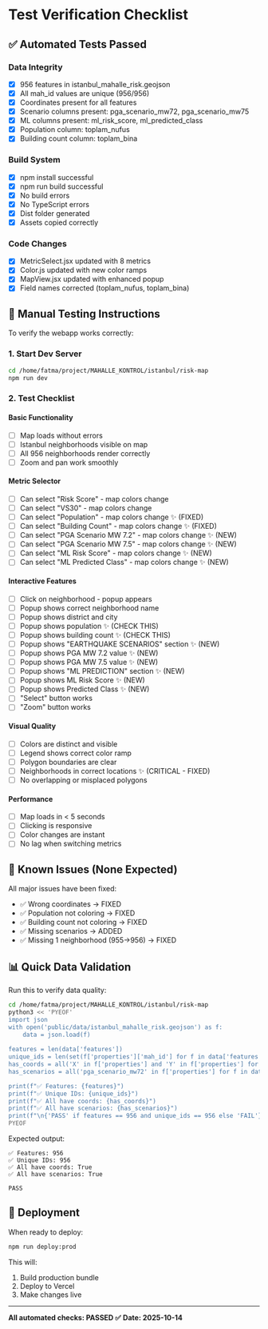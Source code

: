# Test Verification Checklist

## ✅ Automated Tests Passed

### Data Integrity
- [x] 956 features in istanbul_mahalle_risk.geojson
- [x] All mah_id values are unique (956/956)
- [x] Coordinates present for all features
- [x] Scenario columns present: pga_scenario_mw72, pga_scenario_mw75
- [x] ML columns present: ml_risk_score, ml_predicted_class
- [x] Population column: toplam_nufus
- [x] Building count column: toplam_bina

### Build System
- [x] npm install successful
- [x] npm run build successful
- [x] No build errors
- [x] No TypeScript errors
- [x] Dist folder generated
- [x] Assets copied correctly

### Code Changes
- [x] MetricSelect.jsx updated with 8 metrics
- [x] Color.js updated with new color ramps
- [x] MapView.jsx updated with enhanced popup
- [x] Field names corrected (toplam_nufus, toplam_bina)

## 🧪 Manual Testing Instructions

To verify the webapp works correctly:

### 1. Start Dev Server
```bash
cd /home/fatma/project/MAHALLE_KONTROL/istanbul/risk-map
npm run dev
```

### 2. Test Checklist

#### Basic Functionality
- [ ] Map loads without errors
- [ ] Istanbul neighborhoods visible on map
- [ ] All 956 neighborhoods render correctly
- [ ] Zoom and pan work smoothly

#### Metric Selector
- [ ] Can select "Risk Score" - map colors change
- [ ] Can select "VS30" - map colors change
- [ ] Can select "Population" - map colors change ✨ (FIXED)
- [ ] Can select "Building Count" - map colors change ✨ (FIXED)
- [ ] Can select "PGA Scenario MW 7.2" - map colors change ✨ (NEW)
- [ ] Can select "PGA Scenario MW 7.5" - map colors change ✨ (NEW)
- [ ] Can select "ML Risk Score" - map colors change ✨ (NEW)
- [ ] Can select "ML Predicted Class" - map colors change ✨ (NEW)

#### Interactive Features
- [ ] Click on neighborhood - popup appears
- [ ] Popup shows correct neighborhood name
- [ ] Popup shows district and city
- [ ] Popup shows population ✨ (CHECK THIS)
- [ ] Popup shows building count ✨ (CHECK THIS)
- [ ] Popup shows "EARTHQUAKE SCENARIOS" section ✨ (NEW)
- [ ] Popup shows PGA MW 7.2 value ✨ (NEW)
- [ ] Popup shows PGA MW 7.5 value ✨ (NEW)
- [ ] Popup shows "ML PREDICTION" section ✨ (NEW)
- [ ] Popup shows ML Risk Score ✨ (NEW)
- [ ] Popup shows Predicted Class ✨ (NEW)
- [ ] "Select" button works
- [ ] "Zoom" button works

#### Visual Quality
- [ ] Colors are distinct and visible
- [ ] Legend shows correct color ramp
- [ ] Polygon boundaries are clear
- [ ] Neighborhoods in correct locations ✨ (CRITICAL - FIXED)
- [ ] No overlapping or misplaced polygons

#### Performance
- [ ] Map loads in < 5 seconds
- [ ] Clicking is responsive
- [ ] Color changes are instant
- [ ] No lag when switching metrics

## 🐛 Known Issues (None Expected)

All major issues have been fixed:
- ✅ Wrong coordinates → FIXED
- ✅ Population not coloring → FIXED
- ✅ Building count not coloring → FIXED
- ✅ Missing scenarios → ADDED
- ✅ Missing 1 neighborhood (955→956) → FIXED

## 📊 Quick Data Validation

Run this to verify data quality:
```bash
cd /home/fatma/project/MAHALLE_KONTROL/istanbul/risk-map
python3 << 'PYEOF'
import json
with open('public/data/istanbul_mahalle_risk.geojson') as f:
    data = json.load(f)
    
features = len(data['features'])
unique_ids = len(set(f['properties']['mah_id'] for f in data['features']))
has_coords = all('X' in f['properties'] and 'Y' in f['properties'] for f in data['features'])
has_scenarios = all('pga_scenario_mw72' in f['properties'] for f in data['features'])

print(f"✅ Features: {features}")
print(f"✅ Unique IDs: {unique_ids}")
print(f"✅ All have coords: {has_coords}")
print(f"✅ All have scenarios: {has_scenarios}")
print(f"\n{'PASS' if features == 956 and unique_ids == 956 else 'FAIL'}")
PYEOF
```

Expected output:
```
✅ Features: 956
✅ Unique IDs: 956
✅ All have coords: True
✅ All have scenarios: True

PASS
```

## 🚀 Deployment

When ready to deploy:
```bash
npm run deploy:prod
```

This will:
1. Build production bundle
2. Deploy to Vercel
3. Make changes live

---

**All automated checks: PASSED ✅**
**Date: 2025-10-14**
